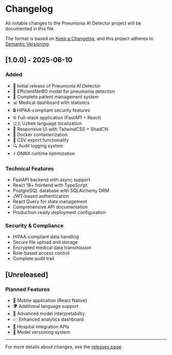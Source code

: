 # Changelog

All notable changes to the Pneumonia AI Detector project will be documented in this file.

The format is based on [Keep a Changelog](https://keepachangelog.com/en/1.0.0/),
and this project adheres to [Semantic Versioning](https://semver.org/spec/v2.0.0.html).

## [1.0.0] - 2025-06-10

### Added
- 🎉 Initial release of Pneumonia AI Detector
- 🤖 EfficientNetB0 model for pneumonia detection
- 🏥 Complete patient management system
- 📊 Medical dashboard with statistics
- 🔒 HIPAA-compliant security features
- 🌐 Full-stack application (FastAPI + React)
- 🇺🇿 Uzbek language localization
- 📱 Responsive UI with TailwindCSS + ShadCN
- 🐳 Docker containerization
- 📁 CSV export functionality
- 🔍 Audit logging system
- ⚡ ONNX runtime optimization

### Technical Features
- FastAPI backend with async support
- React 18+ frontend with TypeScript
- PostgreSQL database with SQLAlchemy ORM
- JWT-based authentication
- React Query for state management
- Comprehensive API documentation
- Production-ready deployment configuration

### Security & Compliance
- HIPAA-compliant data handling
- Secure file upload and storage
- Encrypted medical data transmission
- Role-based access control
- Complete audit trail

## [Unreleased]

### Planned Features
- 📱 Mobile application (React Native)
- 🌍 Additional language support
- 🔬 Advanced model interpretability
- 📈 Enhanced analytics dashboard
- 🏥 Hospital integration APIs
- 🔄 Model versioning system

---

For more details about changes, see the [releases page](https://github.com/yourusername/pneumonia-ai-detector/releases).
